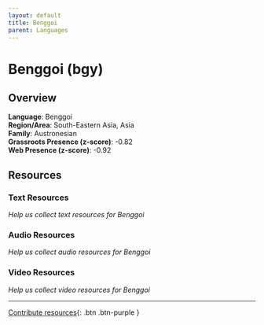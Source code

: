 ```yaml
---
layout: default
title: Benggoi
parent: Languages
---
```


# Benggoi (bgy)

## Overview

**Language**: Benggoi  
**Region/Area**: South-Eastern Asia, Asia  
**Family**: Austronesian  
**Grassroots Presence (z-score)**: -0.82  
**Web Presence (z-score)**: -0.92  

## Resources

### Text Resources
*Help us collect text resources for Benggoi*

### Audio Resources
*Help us collect audio resources for Benggoi*

### Video Resources
*Help us collect video resources for Benggoi*

---

[Contribute resources](https://forms.office.com/e/1SfLJx3u1r){: .btn .btn-purple }
